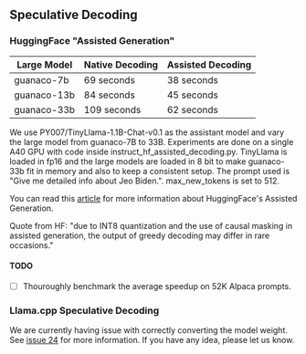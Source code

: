 ## Speculative Decoding

### HuggingFace "Assisted Generation"


| Large Model | Native Decoding | Assisted Decoding  |
| ----------- | --------------- | ------------------ |
| guanaco-7b  | 69  seconds   | 38 seconds      |
| guanaco-13b | 84 seconds             | 45 seconds                 | 
| guanaco-33b | 109 seconds             | 62 seconds                 | 

We use PY007/TinyLlama-1.1B-Chat-v0.1 as the assistant model and vary the large model from guanaco-7B to 33B. Experiments are done on a single A40 GPU with code inside instruct_hf_assisted_decoding.py. TinyLlama is loaded in fp16 and the large models are loaded in 8 bit to make guanaco-33b fit in memory and also to keep a consistent setup. The prompt used is "Give me detailed info about Jeo Biden.". max_new_tokens is set to 512. 

You can read this [article](https://huggingface.co/blog/assisted-generation) for more information about HuggingFace's Assisted Generation.

Quote from HF: "due to INT8 quantization and the use of causal masking in assisted generation, the output of greedy decoding may differ in rare occasions."
#### TODO
- [ ] Thouroughly benchmark the average speedup on 52K Alpaca prompts.

### Llama.cpp Speculative Decoding
We are currently having issue with correctly converting the model weight. See [issue 24](https://github.com/jzhang38/TinyLlama/issues/24) for more information. If you have any idea, please let us know.